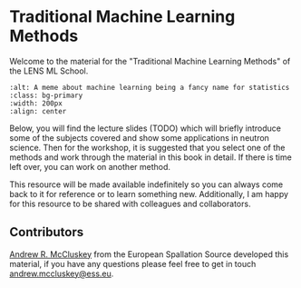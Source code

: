 # Traditional Machine Learning Methods

Welcome to the material for the "Traditional Machine Learning Methods" of the LENS ML School.

```{image} https://miro.medium.com/max/500/1*x7P7gqjo8k2_bj2rTQWAfg.jpeg
:alt: A meme about machine learning being a fancy name for statistics
:class: bg-primary
:width: 200px
:align: center
```

Below, you will find the lecture slides (TODO) which will briefly introduce some of the subjects covered and show some applications in neutron science.
Then for the workshop, it is suggested that you select one of the methods and work through the material in this book in detail.
If there is time left over, you can work on another method.

This resource will be made available indefinitely so you can always come back to it for reference or to learn something new.
Additionally, I am happy for this resource to be shared with colleagues and collaborators.

## Contributors

[Andrew R. McCluskey](mccluskey.scot) from the European Spallation Source developed this material, if you have any questions please feel free to get in touch [andrew.mccluskey@ess.eu](mailto:andrew.mccluskey@ess.eu).
